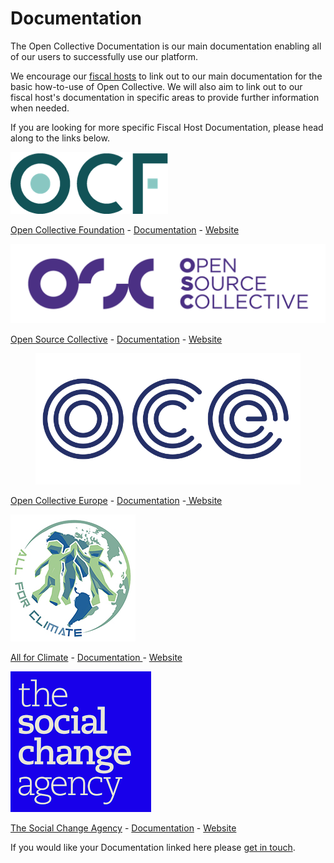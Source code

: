 # Documentation

The Open Collective Documentation is our main documentation enabling all of our users to successfully use our platform.&#x20;

We encourage our [fiscal hosts](https://opencollective.com/hosts) to link out to our main documentation for the basic how-to-use of Open Collective. We will also aim to link out to our fiscal host's documentation in specific areas to provide further information when needed.&#x20;

If you are looking for more specific Fiscal Host Documentation, please head along to the links below.&#x20;



![ ](../.gitbook/assets/opencollectivefoundation.png)

[Open Collective Foundation](https://opencollective.com/foundation) - [Documentation](https://docs.opencollective.foundation/) - [Website ](https://opencollective.foundation/)

![](../.gitbook/assets/opensourcecollective.png)

[Open Source Collective](https://opencollective.com/opensource) - [Documentation](http://docs.oscollective.org/) - [Website ](https://www.oscollective.org/)

<figure><img src="../.gitbook/assets/No-Background copy.png" alt=""><figcaption></figcaption></figure>

[Open Collective Europe](https://opencollective.com/europe) - [Documentation](http://localhost:5000/o/-LWSZizNMEjL8\_DrMNdF/s/-Lm4naYlyngjgKnRsThx-887967055/) -[ ](https://docs.opencollective.com/brussels/)[Website](https://www.oceurope.org/)

![](../.gitbook/assets/allforclimatelogo.jpg)

[All for Climate](https://allforclimate.earth/) - [Documentation ](https://docs.allforclimate.earth/) - [Website](https://opencollective.com/allforclimate)

![](../.gitbook/assets/thesocialchangeagency.png)

[The Social Change Agency](https://opencollective.com/the-social-change-nest) - [Documentation](https://docs.google.com/document/d/1zHArRkjHIstk8b\_rMDhHGFnKLfWYCeVhLYLWHEEunlY/edit) - [Website](https://thesocialchangeagency.org/)

If you would like your Documentation linked here please [get in touch](https://opencollective.com/contact).&#x20;
